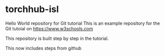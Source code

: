 # torchhub-isl
Hello World repository for Git tutorial This is an example repository for the Git tutoial on https://www.w3schools.com

This repository is built step by step in the tutorial.

This now includes steps from github
